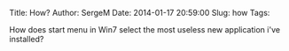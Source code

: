 Title: How?
Author: SergeM
Date: 2014-01-17 20:59:00
Slug: how
Tags: 

How does start menu in Win7 select the most useless new application i've installed?</div>